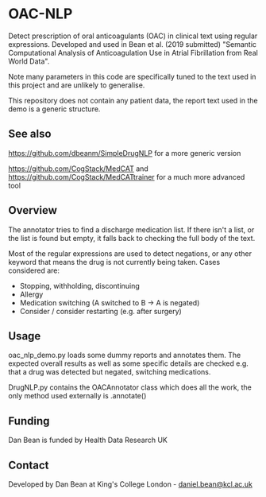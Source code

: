 # OAC-NLP

Detect prescription of oral anticoagulants (OAC) in clinical text using regular expressions. Developed and used in Bean et al. (2019 submitted) "Semantic Computational Analysis of Anticoagulation Use in Atrial Fibrillation from Real World Data".

Note many parameters in this code are specifically tuned to the text used in this project and are unlikely to generalise. 

This repository does not contain any patient data, the report text used in the demo is a generic structure. 

## See also
https://github.com/dbeanm/SimpleDrugNLP for a more generic version

https://github.com/CogStack/MedCAT and https://github.com/CogStack/MedCATtrainer for a much more advanced tool

## Overview
The annotator tries to find a discharge medication list. If there isn't a list, or the list is found but empty, it falls back to checking the full body of the text. 

Most of the regular expressions are used to detect negations, or any other keyword that means the drug is not currently being taken. Cases considered are:

* Stopping, withholding, discontinuing
* Allergy
* Medication switching (A switched to B -> A is negated)
* Consider / consider restarting (e.g. after surgery)

## Usage
oac_nlp_demo.py loads some dummy reports and annotates them. The expected overall results as well as some specific details are checked e.g. that a drug was detected but negated, switching medications. 

DrugNLP.py contains the OACAnnotator class which does all the work, the only method used externally is .annotate()

## Funding
Dan Bean is funded by Health Data Research UK

## Contact
Developed by Dan Bean at King's College London - daniel.bean@kcl.ac.uk

